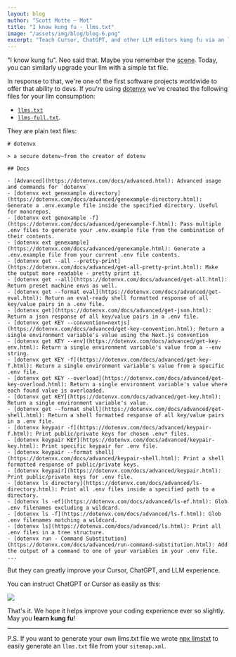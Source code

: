 ```yaml
---
layout: blog
author: "Scott Motte – Mot"
title: "I know kung fu - llms.txt"
image: "/assets/img/blog/blog-6.png"
excerpt: "Teach Cursor, ChatGPT, and other LLM editors kung fu via an llms.txt file."
---
```


"I know kung fu". Neo said that. Maybe you remember the [scene](https://www.youtube.com/watch?v=0YhJxJZOWBw). Today, you can similarly upgrade your llm with a simple txt file.

In response to that, we're one of the first software projects worldwide to offer that ability to devs. If you're using [dotenvx](https://dotenvx.com) we've created the following files for your llm consumption:

* [`llms.txt`](https://dotenvx.com/llms.txt)
* [`llms-full.txt`](https://dotenvx.com/llms-full.txt).

They are plain text files:

```
# dotenvx

> a secure dotenv–from the creator of dotenv

## Docs

- [Advanced](https://dotenvx.com/docs/advanced.html): Advanced usage and commands for `dotenvx`
- [dotenvx ext genexample directory](https://dotenvx.com/docs/advanced/genexample-directory.html): Generate a .env.example file inside the specified directory. Useful for monorepos.
- [dotenvx ext genexample -f](https://dotenvx.com/docs/advanced/genexample-f.html): Pass multiple .env files to generate your .env.example file from the combination of their contents.
- [dotenvx ext genexample](https://dotenvx.com/docs/advanced/genexample.html): Generate a .env.example file from your current .env file contents.
- [dotenvx get --all --pretty-print](https://dotenvx.com/docs/advanced/get-all-pretty-print.html): Make the output more readable - pretty print it.
- [dotenvx get --all](https://dotenvx.com/docs/advanced/get-all.html): Return preset machine envs as well.
- [dotenvx get --format eval](https://dotenvx.com/docs/advanced/get-eval.html): Return an eval-ready shell formatted response of all key/value pairs in a .env file.
- [dotenvx get](https://dotenvx.com/docs/advanced/get-json.html): Return a json response of all key/value pairs in a .env file.
- [dotenvx get KEY --convention=nextjs](https://dotenvx.com/docs/advanced/get-key-convention.html): Return a single environment variable's value using the Next.js convention
- [dotenvx get KEY --env](https://dotenvx.com/docs/advanced/get-key-env.html): Return a single environment variable's value from a --env string.
- [dotenvx get KEY -f](https://dotenvx.com/docs/advanced/get-key-f.html): Return a single environment variable's value from a specific .env file.
- [dotenvx get KEY --overload](https://dotenvx.com/docs/advanced/get-key-overload.html): Return a single environment variable's value where each found value is overloaded.
- [dotenvx get KEY](https://dotenvx.com/docs/advanced/get-key.html): Return a single environment variable's value.
- [dotenvx get --format shell](https://dotenvx.com/docs/advanced/get-shell.html): Return a shell formatted response of all key/value pairs in a .env file.
- [dotenvx keypair -f](https://dotenvx.com/docs/advanced/keypair-f.html): Print public/private keys for chosen .env* files.
- [dotenvx keypair KEY](https://dotenvx.com/docs/advanced/keypair-key.html): Print specific keypair for .env file.
- [dotenvx keypair --format shell](https://dotenvx.com/docs/advanced/keypair-shell.html): Print a shell formatted response of public/private keys.
- [dotenvx keypair](https://dotenvx.com/docs/advanced/keypair.html): Print public/private keys for .env file.
- [dotenvx ls directory](https://dotenvx.com/docs/advanced/ls-directory.html): Print all .env files inside a specified path to a directory.
- [dotenvx ls -ef](https://dotenvx.com/docs/advanced/ls-ef.html): Glob .env filenames excluding a wildcard.
- [dotenvx ls -f](https://dotenvx.com/docs/advanced/ls-f.html): Glob .env filenames matching a wildcard.
- [dotenvx ls](https://dotenvx.com/docs/advanced/ls.html): Print all .env files in a tree structure.
- [dotenvx run - Command Substitution](https://dotenvx.com/docs/advanced/run-command-substitution.html): Add the output of a command to one of your variables in your .env file.
...
```

But they can greatly improve your Cursor, ChatGPT, and LLM experience.

You can instruct ChatGPT or Cursor as easily as this:

<img src="https://github.com/user-attachments/assets/ae110da9-451e-4529-9d03-6ae70e6827b3" />

That's it. We hope it helps improve your coding experience ever so slightly. May you **learn kung fu**!

---

P.S. If you want to generate your own llms.txt file we wrote [npx llmstxt](https://github.com/dotenvx/llmstxt) to easily generate an `llms.txt` file from your `sitemap.xml`.
